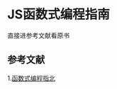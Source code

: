 # JS函数式编程指南

直接进参考文献看原书

## 参考文献

1.[函数式编程指北](https://llh911001.gitbooks.io/mostly-adequate-guide-chinese/content/)